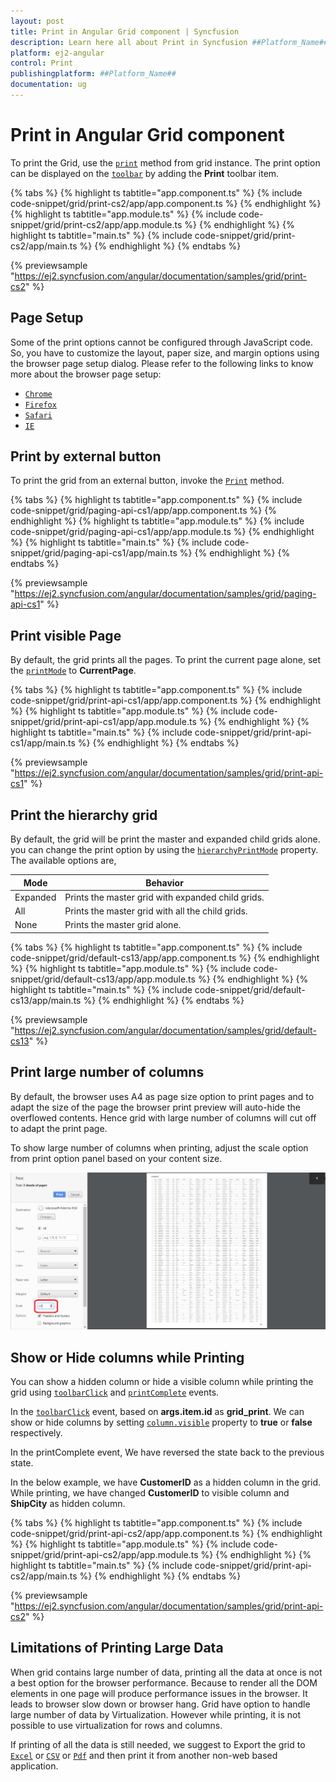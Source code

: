 ```yaml
---
layout: post
title: Print in Angular Grid component | Syncfusion
description: Learn here all about Print in Syncfusion ##Platform_Name## Grid component of Syncfusion Essential JS 2 and more.
platform: ej2-angular
control: Print 
publishingplatform: ##Platform_Name##
documentation: ug
---
```


# Print in Angular Grid component

To print the Grid, use the [`print`](https://ej2.syncfusion.com/angular/documentation/api/grid/#print) method from grid instance. The print option can be displayed on the
[`toolbar`](https://ej2.syncfusion.com/angular/documentation/api/grid/#toolbar) by adding the **Print** toolbar item.

{% tabs %}
{% highlight ts tabtitle="app.component.ts" %}
{% include code-snippet/grid/print-cs2/app/app.component.ts %}
{% endhighlight %}
{% highlight ts tabtitle="app.module.ts" %}
{% include code-snippet/grid/print-cs2/app/app.module.ts %}
{% endhighlight %}
{% highlight ts tabtitle="main.ts" %}
{% include code-snippet/grid/print-cs2/app/main.ts %}
{% endhighlight %}
{% endtabs %}
  
{% previewsample "https://ej2.syncfusion.com/angular/documentation/samples/grid/print-cs2" %}

## Page Setup

Some of the print options cannot be configured through JavaScript code. So, you have to customize the layout, paper size,
and margin options using the browser page setup dialog. Please refer to the following links to know more about the browser page setup:

* [`Chrome`](https://support.google.com/chrome/answer/1069693?hl=en&visit_id=1-636335333734668335-3165046395&rd=1)
* [`Firefox`](https://support.mozilla.org/en-US/kb/how-print-web-pages-firefox)
* [`Safari`](http://www.mintprintables.com/print-tips/adjust-margins-osx/)
* [`IE`](http://www.helpteaching.com/help/print/index.htm)

## Print by external button

To print the grid from an external button, invoke the [`Print`](https://ej2.syncfusion.com/angular/documentation/api/grid/#print) method.

{% tabs %}
{% highlight ts tabtitle="app.component.ts" %}
{% include code-snippet/grid/paging-api-cs1/app/app.component.ts %}
{% endhighlight %}
{% highlight ts tabtitle="app.module.ts" %}
{% include code-snippet/grid/paging-api-cs1/app/app.module.ts %}
{% endhighlight %}
{% highlight ts tabtitle="main.ts" %}
{% include code-snippet/grid/paging-api-cs1/app/main.ts %}
{% endhighlight %}
{% endtabs %}
  
{% previewsample "https://ej2.syncfusion.com/angular/documentation/samples/grid/paging-api-cs1" %}

## Print visible Page

By default, the grid prints all the pages. To print the current page alone, set the [`printMode`](https://ej2.syncfusion.com/angular/documentation/api/grid/#printmode) to **CurrentPage**.

{% tabs %}
{% highlight ts tabtitle="app.component.ts" %}
{% include code-snippet/grid/print-api-cs1/app/app.component.ts %}
{% endhighlight %}
{% highlight ts tabtitle="app.module.ts" %}
{% include code-snippet/grid/print-api-cs1/app/app.module.ts %}
{% endhighlight %}
{% highlight ts tabtitle="main.ts" %}
{% include code-snippet/grid/print-api-cs1/app/main.ts %}
{% endhighlight %}
{% endtabs %}
  
{% previewsample "https://ej2.syncfusion.com/angular/documentation/samples/grid/print-api-cs1" %}

## Print the hierarchy grid

By default, the grid will be print the master and expanded child grids alone. you can change the print option by using the [`hierarchyPrintMode`](https://ej2.syncfusion.com/angular/documentation/api/grid/#hierarchyprintmode) property. The available options are,

| Mode     | Behavior    |
|----------|-------------|
| Expanded | Prints the master grid with expanded child grids. |
| All      | Prints the master grid with all the child grids. |
| None     | Prints the master grid alone. |

{% tabs %}
{% highlight ts tabtitle="app.component.ts" %}
{% include code-snippet/grid/default-cs13/app/app.component.ts %}
{% endhighlight %}
{% highlight ts tabtitle="app.module.ts" %}
{% include code-snippet/grid/default-cs13/app/app.module.ts %}
{% endhighlight %}
{% highlight ts tabtitle="main.ts" %}
{% include code-snippet/grid/default-cs13/app/main.ts %}
{% endhighlight %}
{% endtabs %}
  
{% previewsample "https://ej2.syncfusion.com/angular/documentation/samples/grid/default-cs13" %}

## Print large number of columns

By default, the browser uses A4 as page size option to print pages and to adapt the size of the page the browser print preview will auto-hide the overflowed contents. Hence grid with large number of columns will cut off to adapt the print page.

To show large number of columns when printing, adjust the scale option from print option panel based on your content size.

![Scale Option Setting](./images/print-preview.png)

## Show or Hide columns while Printing

You can show a hidden column or hide a visible column while printing the grid using [`toolbarClick`](https://ej2.syncfusion.com/angular/documentation/api/grid#toolbarclick) and [`printComplete`](https://ej2.syncfusion.com/angular/documentation/api/grid#printcomplete) events.

In the [`toolbarClick`](https://ej2.syncfusion.com/angular/documentation/api/grid#toolbarclick) event, based on **args.item.id** as **grid_print**. We can show or hide columns by setting [`column.visible`](https://ej2.syncfusion.com/angular/documentation/api/grid/column/#visible) property to **true** or **false** respectively.

In the printComplete event, We have reversed the state back to the previous state.

In the below example, we have **CustomerID** as a hidden column in the grid. While printing, we have changed **CustomerID** to visible column and **ShipCity** as hidden column.

{% tabs %}
{% highlight ts tabtitle="app.component.ts" %}
{% include code-snippet/grid/print-api-cs2/app/app.component.ts %}
{% endhighlight %}
{% highlight ts tabtitle="app.module.ts" %}
{% include code-snippet/grid/print-api-cs2/app/app.module.ts %}
{% endhighlight %}
{% highlight ts tabtitle="main.ts" %}
{% include code-snippet/grid/print-api-cs2/app/main.ts %}
{% endhighlight %}
{% endtabs %}
  
{% previewsample "https://ej2.syncfusion.com/angular/documentation/samples/grid/print-api-cs2" %}

## Limitations of Printing Large Data

When grid contains large number of data, printing all the data at once is not a best option for the browser performance. Because to render all the DOM elements in one page will produce performance issues in the browser. It leads to browser slow down or browser hang. Grid have option to handle large number of data by Virtualization. However while printing, it is not possible to use virtualization for rows and columns.

If printing of all the data is still needed, we suggest to Export the grid to [`Excel`](https://ej2.syncfusion.com/angular/documentation/grid/excel-exporting/) or [`CSV`](https://ej2.syncfusion.com/angular/documentation/grid/excel-exporting/) or [`Pdf`](https://ej2.syncfusion.com/angular/documentation/grid/pdf-export/) and then print it from another non-web based application.